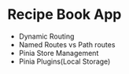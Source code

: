 # Recipe Book App

<ul>
<li> Dynamic Routing </li>
<li> Named Routes vs Path routes </li>
<li> Pinia Store Management </li>
<li> Pinia Plugins(Local Storage) </li>
</ul>

